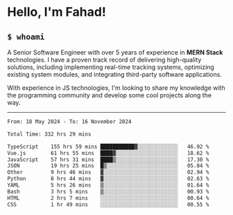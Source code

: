 <h1>Hello, I'm Fahad!</h1>

<h2><code>$ whoami</code></h2>

A Senior Software Engineer with over 5 years of experience in **MERN Stack** technologies. I have a proven track record of delivering high-quality solutions, including implementing real-time tracking systems, optimizing existing system modules, and integrating third-party software applications.

With experience in JS technologies, I'm looking to share my knowledge with the programming community and develop some cool projects along the way.

---

<!--START_SECTION:waka-->

```txt
From: 18 May 2024 - To: 16 November 2024

Total Time: 332 hrs 29 mins

TypeScript    155 hrs 59 mins ███████████▓░░░░░░░░░░░░░   46.92 %
Vue.js        61 hrs 55 mins  ████▓░░░░░░░░░░░░░░░░░░░░   18.62 %
JavaScript    57 hrs 31 mins  ████▒░░░░░░░░░░░░░░░░░░░░   17.30 %
JSON          19 hrs 25 mins  █▒░░░░░░░░░░░░░░░░░░░░░░░   05.84 %
Other         9 hrs 46 mins   ▓░░░░░░░░░░░░░░░░░░░░░░░░   02.94 %
Python        8 hrs 44 mins   ▓░░░░░░░░░░░░░░░░░░░░░░░░   02.63 %
YAML          5 hrs 26 mins   ▒░░░░░░░░░░░░░░░░░░░░░░░░   01.64 %
Bash          3 hrs 5 mins    ▒░░░░░░░░░░░░░░░░░░░░░░░░   00.93 %
HTML          2 hrs 7 mins    ░░░░░░░░░░░░░░░░░░░░░░░░░   00.64 %
CSS           1 hr 49 mins    ░░░░░░░░░░░░░░░░░░░░░░░░░   00.55 %
```

<!--END_SECTION:waka-->

<!--
**heyFahad/heyFahad** is a ✨ _special_ ✨ repository because its `README.md` (this file) appears on your GitHub profile.

Here are some ideas to get you started:

- 🔭 I’m currently working on ...
- 🌱 I’m currently learning ...
- 👯 I’m looking to collaborate on ...
- 🤔 I’m looking for help with ...
- 💬 Ask me about ...
- 📫 How to reach me: ...
- 😄 Pronouns: ...
- ⚡ Fun fact: ...
-->
